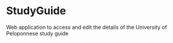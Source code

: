 # StudyGuide
Web application to access and edit the details of the University of Peloponnese study guide
